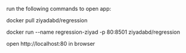 run the following commands to open app:

docker pull ziyadabd/regression

docker run --name regression-ziyad -p 80:8501 ziyadabd/regression

open http://localhost:80 in browser
